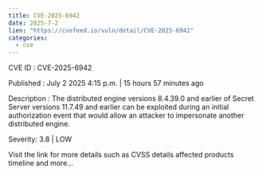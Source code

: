 ```yaml
--- 
title: CVE-2025-6942
date: 2025-7-2
lien: "https://cvefeed.io/vuln/detail/CVE-2025-6942"
categories:
  - cve
---
```


CVE ID : CVE-2025-6942

Published :  July 2
2025
4:15 p.m. | 15 hours
57 minutes ago

Description : The distributed engine versions 8.4.39.0 and earlier of Secret Server versions 11.7.49 and earlier can be exploited during an initial authorization event that would allow an attacker to impersonate another distributed engine.

Severity: 3.8 | LOW

Visit the link for more details
such as CVSS details
affected products
timeline
and more...
